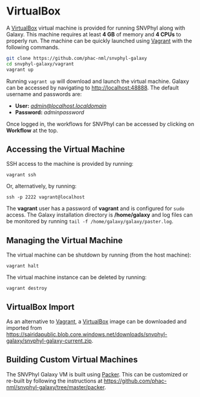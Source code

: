 VirtualBox
==========

A [VirtualBox][] virtual machine is provided for running SNVPhyl along with Galaxy.  This machine requires at least **4 GB** of memory and **4 CPUs** to properly run.  The machine can be quickly launched using [Vagrant][] with the following commands.

```bash
git clone https://github.com/phac-nml/snvphyl-galaxy
cd snvphyl-galaxy/vagrant
vagrant up
```

Running `vagrant up` will download and launch the virtual machine.  Galaxy can be accessed by navigating to <http://localhost:48888>.  The default username and passwords are:

* **User:** *admin@localhost.localdomain*
* **Password:** *adminpassword*

Once logged in, the workflows for SNVPhyl can be accessed by clicking on **Workflow** at the top.

Accessing the Virtual Machine
-----------------------------

SSH access to the machine is provided by running:

```
vagrant ssh
```

Or, alternatively, by running:

```
ssh -p 2222 vagrant@localhost
```

The **vagrant** user has a password of **vagrant** and is configured for `sudo` access.  The Galaxy installation directory is **/home/galaxy** and log files can be monitored by running `tail -f /home/galaxy/galaxy/paster.log`.

Managing the Virtual Machine
----------------------------

The virtual machine can be shutdown by running (from the host machine):

```
vagrant halt
```

The virtual machine instance can be deleted by running:

```
vagrant destroy
```

VirtualBox Import
-----------------

As an alternative to [Vagrant][], a [VirtualBox][] image can be downloaded and imported from <https://sairidapublic.blob.core.windows.net/downloads/snvphyl-galaxy/snvphyl-galaxy-current.zip>.

Building Custom Virtual Machines
--------------------------------

The SNVPhyl Galaxy VM is built using [Packer][].  This can be customized or re-built by following the instructions at <https://github.com/phac-nml/snvphyl-galaxy/tree/master/packer>.

[VirtualBox]: https://www.virtualbox.org/
[Vagrant]:  https://www.vagrantup.com/
[Packer]: https://packer.io/
